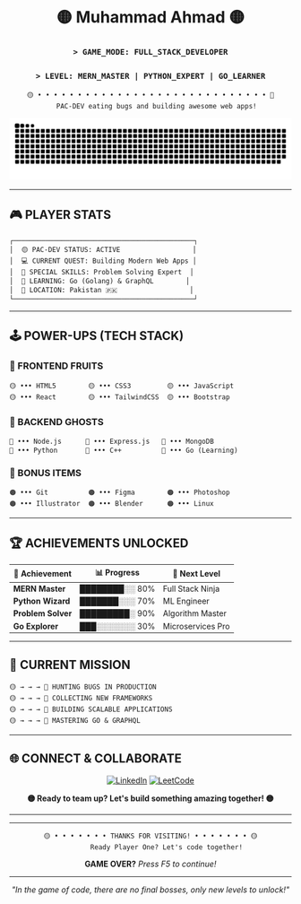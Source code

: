 <div align="center">

# 🟡 Muhammad Ahmad 🟡
### `> GAME_MODE: FULL_STACK_DEVELOPER`
### `> LEVEL: MERN_MASTER | PYTHON_EXPERT | GO_LEARNER`

```
🟡 • • • • • • • • • • • • • • • • • • • • • • • • • • • • • 👻
   PAC-DEV eating bugs and building awesome web apps!
```

<img src="https://raw.githubusercontent.com/platane/snk/output/github-contribution-grid-snake-dark.svg" alt="Snake animation" />

</div>

---

## 🎮 PLAYER STATS

```ascii
┌─────────────────────────────────────────────┐
│  🟡 PAC-DEV STATUS: ACTIVE                  │
│  💻 CURRENT QUEST: Building Modern Web Apps │
│  🧠 SPECIAL SKILLS: Problem Solving Expert  │
│  🌱 LEARNING: Go (Golang) & GraphQL        │
│  📍 LOCATION: Pakistan 🇵🇰                  │
└─────────────────────────────────────────────┘
```

---

## 🕹️ POWER-UPS (TECH STACK)

### 🍒 FRONTEND FRUITS
```
🟡 ••• HTML5        🟡 ••• CSS3         🟡 ••• JavaScript
🟡 ••• React        🟡 ••• TailwindCSS  🟡 ••• Bootstrap
```

### 👻 BACKEND GHOSTS
```
🔵 ••• Node.js      🔵 ••• Express.js   🔵 ••• MongoDB
🔵 ••• Python       🔵 ••• C++          🔵 ••• Go (Learning)
```

### 🍓 BONUS ITEMS
```
🟠 ••• Git          🟠 ••• Figma        🟠 ••• Photoshop
🟠 ••• Illustrator  🟠 ••• Blender      🟠 ••• Linux
```

---

## 🏆 ACHIEVEMENTS UNLOCKED

<div align="center">

| 🏅 Achievement | 📊 Progress | 🎯 Next Level |
|---------------|-------------|---------------|
| **MERN Master** | ████████░░ 80% | Full Stack Ninja |
| **Python Wizard** | ███████░░░ 70% | ML Engineer |
| **Problem Solver** | █████████░ 90% | Algorithm Master |
| **Go Explorer** | ███░░░░░░░ 30% | Microservices Pro |

</div>

---

## 🎯 CURRENT MISSION

```
🟡 → → → 👻 HUNTING BUGS IN PRODUCTION
🟡 → → → 🍒 COLLECTING NEW FRAMEWORKS  
🟡 → → → 💎 BUILDING SCALABLE APPLICATIONS
🟡 → → → 🌟 MASTERING GO & GRAPHQL
```

---

## 🌐 CONNECT & COLLABORATE

<div align="center">

[![LinkedIn](https://img.shields.io/badge/LinkedIn-0077B5?style=for-the-badge&logo=linkedin&logoColor=white&labelColor=000000)](https://www.linkedin.com/in/ahmedwasim1070/)
[![LeetCode](https://img.shields.io/badge/LeetCode-FFA116?style=for-the-badge&logo=leetcode&logoColor=white&labelColor=000000)](https://leetcode.com/u/ahmedwasim1070/)

**🟡 Ready to team up? Let's build something amazing together! 🟡**

</div>

---

---

<div align="center">

```
🟡 • • • • • • • THANKS FOR VISITING! • • • • • • • 🟡
        Ready Player One? Let's code together!
```

**GAME OVER?** *Press F5 to continue!* 

---

*"In the game of code, there are no final bosses, only new levels to unlock!"*

</div>
